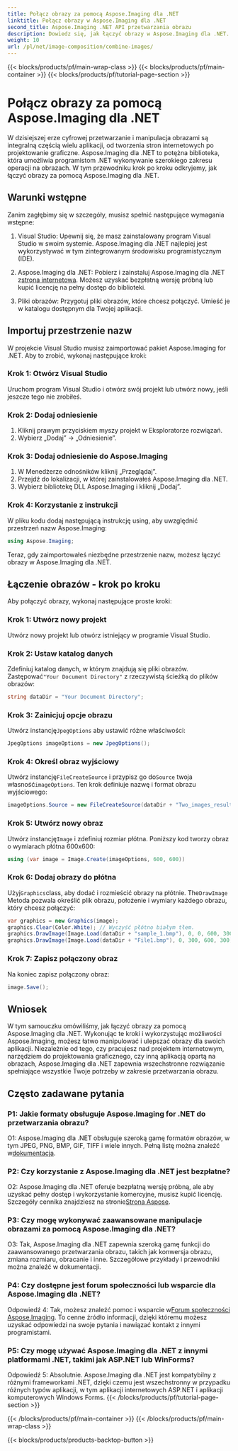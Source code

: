 ```yaml
---
title: Połącz obrazy za pomocą Aspose.Imaging dla .NET
linktitle: Połącz obrazy w Aspose.Imaging dla .NET
second_title: Aspose.Imaging .NET API przetwarzania obrazu
description: Dowiedz się, jak łączyć obrazy w Aspose.Imaging dla .NET. Przewodnik krok po kroku dotyczący wydajnego przetwarzania obrazu.
weight: 10
url: /pl/net/image-composition/combine-images/
---
```


{{< blocks/products/pf/main-wrap-class >}}
{{< blocks/products/pf/main-container >}}
{{< blocks/products/pf/tutorial-page-section >}}

# Połącz obrazy za pomocą Aspose.Imaging dla .NET

W dzisiejszej erze cyfrowej przetwarzanie i manipulacja obrazami są integralną częścią wielu aplikacji, od tworzenia stron internetowych po projektowanie graficzne. Aspose.Imaging dla .NET to potężna biblioteka, która umożliwia programistom .NET wykonywanie szerokiego zakresu operacji na obrazach. W tym przewodniku krok po kroku odkryjemy, jak łączyć obrazy za pomocą Aspose.Imaging dla .NET. 

## Warunki wstępne

Zanim zagłębimy się w szczegóły, musisz spełnić następujące wymagania wstępne:

1. Visual Studio: Upewnij się, że masz zainstalowany program Visual Studio w swoim systemie. Aspose.Imaging dla .NET najlepiej jest wykorzystywać w tym zintegrowanym środowisku programistycznym (IDE).

2.  Aspose.Imaging dla .NET: Pobierz i zainstaluj Aspose.Imaging dla .NET z[strona internetowa](https://releases.aspose.com/imaging/net/). Możesz uzyskać bezpłatną wersję próbną lub kupić licencję na pełny dostęp do biblioteki.

3. Pliki obrazów: Przygotuj pliki obrazów, które chcesz połączyć. Umieść je w katalogu dostępnym dla Twojej aplikacji.

## Importuj przestrzenie nazw

W projekcie Visual Studio musisz zaimportować pakiet Aspose.Imaging for .NET. Aby to zrobić, wykonaj następujące kroki:

### Krok 1: Otwórz Visual Studio

Uruchom program Visual Studio i otwórz swój projekt lub utwórz nowy, jeśli jeszcze tego nie zrobiłeś.

### Krok 2: Dodaj odniesienie

1. Kliknij prawym przyciskiem myszy projekt w Eksploratorze rozwiązań.
2. Wybierz „Dodaj” -> „Odniesienie”.

### Krok 3: Dodaj odniesienie do Aspose.Imaging

1. W Menedżerze odnośników kliknij „Przeglądaj”.
2. Przejdź do lokalizacji, w której zainstalowałeś Aspose.Imaging dla .NET.
3. Wybierz bibliotekę DLL Aspose.Imaging i kliknij „Dodaj”.

### Krok 4: Korzystanie z instrukcji

W pliku kodu dodaj następującą instrukcję using, aby uwzględnić przestrzeń nazw Aspose.Imaging:

```csharp
using Aspose.Imaging;
```

Teraz, gdy zaimportowałeś niezbędne przestrzenie nazw, możesz łączyć obrazy w Aspose.Imaging dla .NET.

## Łączenie obrazów - krok po kroku

Aby połączyć obrazy, wykonaj następujące proste kroki:

### Krok 1: Utwórz nowy projekt

Utwórz nowy projekt lub otwórz istniejący w programie Visual Studio.

### Krok 2: Ustaw katalog danych

 Zdefiniuj katalog danych, w którym znajdują się pliki obrazów. Zastępować`"Your Document Directory"` z rzeczywistą ścieżką do plików obrazów:

```csharp
string dataDir = "Your Document Directory";
```

### Krok 3: Zainicjuj opcje obrazu

 Utwórz instancję`JpegOptions` aby ustawić różne właściwości:

```csharp
JpegOptions imageOptions = new JpegOptions();
```

### Krok 4: Określ obraz wyjściowy

 Utwórz instancję`FileCreateSource` i przypisz go do`Source` twoja własność`imageOptions`. Ten krok definiuje nazwę i format obrazu wyjściowego:

```csharp
imageOptions.Source = new FileCreateSource(dataDir + "Two_images_result_out.bmp", false);
```

### Krok 5: Utwórz nowy obraz

 Utwórz instancję`Image` i zdefiniuj rozmiar płótna. Poniższy kod tworzy obraz o wymiarach płótna 600x600:

```csharp
using (var image = Image.Create(imageOptions, 600, 600))
```

### Krok 6: Dodaj obrazy do płótna

 Użyj`Graphics`class, aby dodać i rozmieścić obrazy na płótnie. The`DrawImage` Metoda pozwala określić plik obrazu, położenie i wymiary każdego obrazu, który chcesz połączyć:

```csharp
var graphics = new Graphics(image);
graphics.Clear(Color.White); // Wyczyść płótno białym tłem.
graphics.DrawImage(Image.Load(dataDir + "sample_1.bmp"), 0, 0, 600, 300); // Pierwszy obraz.
graphics.DrawImage(Image.Load(dataDir + "File1.bmp"), 0, 300, 600, 300);    // Drugi obraz.
```

### Krok 7: Zapisz połączony obraz

Na koniec zapisz połączony obraz:

```csharp
image.Save();
```

## Wniosek

W tym samouczku omówiliśmy, jak łączyć obrazy za pomocą Aspose.Imaging dla .NET. Wykonując te kroki i wykorzystując możliwości Aspose.Imaging, możesz łatwo manipulować i ulepszać obrazy dla swoich aplikacji. Niezależnie od tego, czy pracujesz nad projektem internetowym, narzędziem do projektowania graficznego, czy inną aplikacją opartą na obrazach, Aspose.Imaging dla .NET zapewnia wszechstronne rozwiązanie spełniające wszystkie Twoje potrzeby w zakresie przetwarzania obrazu.

## Często zadawane pytania

### P1: Jakie formaty obsługuje Aspose.Imaging for .NET do przetwarzania obrazu?

 O1: Aspose.Imaging dla .NET obsługuje szeroką gamę formatów obrazów, w tym JPEG, PNG, BMP, GIF, TIFF i wiele innych. Pełną listę można znaleźć w[dokumentacja](https://reference.aspose.com/imaging/net/).

### P2: Czy korzystanie z Aspose.Imaging dla .NET jest bezpłatne?

 O2: Aspose.Imaging dla .NET oferuje bezpłatną wersję próbną, ale aby uzyskać pełny dostęp i wykorzystanie komercyjne, musisz kupić licencję. Szczegóły cennika znajdziesz na stronie[Strona Aspose](https://purchase.aspose.com/buy).

### P3: Czy mogę wykonywać zaawansowane manipulacje obrazami za pomocą Aspose.Imaging dla .NET?

O3: Tak, Aspose.Imaging dla .NET zapewnia szeroką gamę funkcji do zaawansowanego przetwarzania obrazu, takich jak konwersja obrazu, zmiana rozmiaru, obracanie i inne. Szczegółowe przykłady i przewodniki można znaleźć w dokumentacji.

### P4: Czy dostępne jest forum społeczności lub wsparcie dla Aspose.Imaging dla .NET?

 Odpowiedź 4: Tak, możesz znaleźć pomoc i wsparcie w[Forum społeczności Aspose.Imaging](https://forum.aspose.com/). To cenne źródło informacji, dzięki któremu możesz uzyskać odpowiedzi na swoje pytania i nawiązać kontakt z innymi programistami.

### P5: Czy mogę używać Aspose.Imaging dla .NET z innymi platformami .NET, takimi jak ASP.NET lub WinForms?

Odpowiedź 5: Absolutnie. Aspose.Imaging dla .NET jest kompatybilny z różnymi frameworkami .NET, dzięki czemu jest wszechstronny w przypadku różnych typów aplikacji, w tym aplikacji internetowych ASP.NET i aplikacji komputerowych Windows Forms.
{{< /blocks/products/pf/tutorial-page-section >}}

{{< /blocks/products/pf/main-container >}}
{{< /blocks/products/pf/main-wrap-class >}}

{{< blocks/products/products-backtop-button >}}
